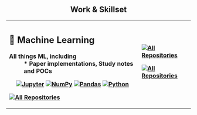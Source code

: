 
<h2 align="center">Work & Skillset</h2>
 
<table align="center"> 
  <tr>
    <th align="left">
      <h2>🤖 Machine Learning </h2>
      <dl>
  <dt>All things ML, including</dt>
  <dd>* Paper implementations, Study notes and POCs </dd>
  <p align="center"><a href="#"><img alt="Jupyter" src="https://img.shields.io/badge/Jupyter-F37626.svg?logo=Jupyter&logoColor=white"></a>
      <a href="#"><img alt="NumPy" src="https://img.shields.io/badge/Numpy-013243.svg?logo=numpy&logoColor=white"></a>
      <a href="#"><img alt="Pandas" src="https://img.shields.io/badge/Pandas-150458.svg?logo=pandas&logoColor=white"></a>
      <a href="https://github.com/search?q=user%3ADenverCoder1+language%3Apython"><img alt="Python" src="https://img.shields.io/badge/Python-14354C.svg?logo=python&logoColor=white"></a>
      </p>
      <a href="https://github.com/tewodros18/todo#readme"><img alt="All Repositories" title="All Repositories" src="https://custom-icon-badges.demolab.com/badge/-Click%20Here%20To%20Find%20Repos-1F222E?style=for-the-badge&logoColor=white&logo=repo"/></a>
</dl>
     </th>
    <th align="left">
      <a href="https://github.com/tewodros18/profile_readme/blob/main/frontendrepos.md"><img alt="All Repositories" title="All Repositories" src="https://custom-icon-badges.demolab.com/badge/-Click%20Here%20To%20Find%20Repos-1F222E?style=for-the-badge&logoColor=white&logo=repo"/></a>
</dl>
    <dl>
      <a href="https://github.com/tewodros18/profile_readme/blob/main/frontendrepos.md"><img alt="All Repositories" title="All Repositories" src="https://custom-icon-badges.demolab.com/badge/-Click%20Here%20To%20Find%20Repos-1F222E?style=for-the-badge&logoColor=white&logo=repo"/></a>
</dl>
    </th>
     
<!---
    </th>
    <th align="left">
      <h2>🎡 Frontend Development</h2>
      <dl>
  <dt>All things Frontend, including</dt>
  <dd>* UI/UX work, Apps and websites </dd>
  <p align="center"><a href="#"><img alt="Jupyter" src="https://img.shields.io/badge/Jupyter-F37626.svg?logo=Jupyter&logoColor=white"></a>
      <a href="#"><img alt="NumPy" src="https://img.shields.io/badge/Numpy-013243.svg?logo=numpy&logoColor=white"></a>
      <a href="#"><img alt="Pandas" src="https://img.shields.io/badge/Pandas-150458.svg?logo=pandas&logoColor=white"></a>
      <a href="https://github.com/search?q=user%3ADenverCoder1+language%3Apython"><img alt="Python" src="https://img.shields.io/badge/Python-14354C.svg?logo=python&logoColor=white"></a>
      </p>
      <a href="https://github.com/tewodros18/profile_readme/blob/main/frontendrepos.md"><img alt="All Repositories" title="All Repositories" src="https://custom-icon-badges.demolab.com/badge/-Click%20Here%20To%20Find%20Repos-1F222E?style=for-the-badge&logoColor=white&logo=repo"/></a>
</dl>
    </th>
    <th align="left">
      <h2>🛠 Backend & Tooling</h2>
      <dl>
  <dt>All Things Infrastructure</dt>
  <dd>* Database,Automation,Backend</dd>
  <p align="center"><a href="#"><img alt="Jupyter" src="https://img.shields.io/badge/Jupyter-F37626.svg?logo=Jupyter&logoColor=white"></a>
      <a href="#"><img alt="NumPy" src="https://img.shields.io/badge/Numpy-013243.svg?logo=numpy&logoColor=white"></a>
      <a href="#"><img alt="Pandas" src="https://img.shields.io/badge/Pandas-150458.svg?logo=pandas&logoColor=white"></a>
      <a href="https://github.com/search?q=user%3ADenverCoder1+language%3Apython"><img alt="Python" src="https://img.shields.io/badge/Python-14354C.svg?logo=python&logoColor=white"></a>
      </p>
      <a href="https://github.com/tewodros18/tewodros18/edit/main/README.md#work"><img alt="All Repositories" title="All Repositories" src="https://custom-icon-badges.demolab.com/badge/-Click%20Here%20To%20Find%20Repos-1F222E?style=for-the-badge&logoColor=white&logo=repo"/></a>
</dl>
    </th>
  </tr>
</table>

<a href="#"><img alt="NumPy" src="https://img.shields.io/badge/any_text-you_like-blue"></a>

-->



  
